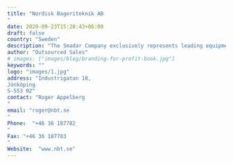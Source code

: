 ```yaml
---
title: "Nordisk Bageriteknik AB
"
date: 2020-09-23T15:28:43+06:00
draft: false
country: "Sweden"
description: "The Smadar Company exclusively represents leading equipment suppliers from within the food processing machinery and packaging technology markets. With the integration of its systems operation in 2006, Smadar Technologies Ltd. has been able to provide its customers with a full range of tailored solutions; to date over 2000 systems have been installed for its customers in all areas of the food industry and agro-technology. Our knowledge and experience in the implementation of advanced technologies makes us leaders in the field. Our sales department is engaged in providing creative solutions tailored to customer requirement complying with international standards."
author: "Outsourced Sales"
# images: ["images/blog/branding-for-profit-book.jpg"]
keywords: ""
logo: "images/1.jpg"
address: "Industrigatan 10,
Jönköping
S-553 02"
contact: "Roger Appelberg
"
email: "roger@nbt.se
"
Phone:  "+46 36 187782
"
Fax: "+46 36 187783
​​​​​​​"
Website:  "www.nbt.se"
---
```

